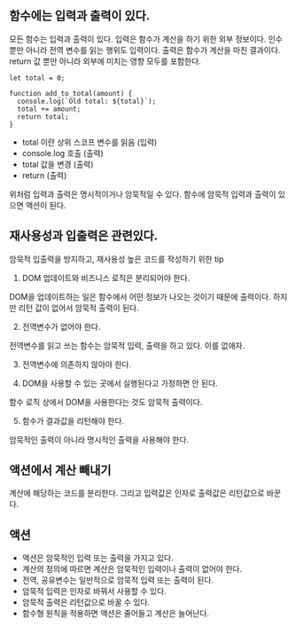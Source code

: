 ## 함수에는 입력과 출력이 있다.

모든 함수는 입력과 출력이 있다. 입력은 함수가 계산을 하기 위한 외부 정보이다. 인수 뿐만 아니라 전역 변수를 읽는 행위도 입력이다. 출력은 함수가 계산을 마친 결과이다. return 값 뿐만 아니라 외부에 미치는 영향 모두를 포함한다.

```tsx
let total = 0;

function add_to_total(amount) {
  console.log(`Old total: ${total}`);
  total += amount;
  return total;
}
```

- total 이란 상위 스코프 변수를 읽음 (입력)
- console.log 호출 (출력)
- total 값을 변경 (출력)
- return (출력)

위처럼 입력과 출력은 명시적이거나 암묵적일 수 있다.
함수에 암묵적 입력과 출력이 있으면 액션이 된다.

## 재사용성과 입출력은 관련있다.

암묵적 입출력을 방지하고, 재사용성 높은 코드를 작성하기 위한 tip

1. DOM 업데이트와 비즈니스 로직은 분리되어야 한다.

DOM을 업데이트하는 일은 함수에서 어떤 정보가 나오는 것이기 때문에 출력이다. 하지만 리턴 값이 없어서 암묵적 출력이 된다.

2. 전역변수가 없어야 한다.

전역변수를 읽고 쓰는 함수는 암묵적 입력, 출력을 하고 있다. 이를 없애자.

3. 전역변수에 의존하지 않아야 한다.

4. DOM을 사용할 수 있는 곳에서 실행된다고 가정하면 안 된다.

함수 로직 상에서 DOM을 사용한다는 것도 암묵적 출력이다.

5. 함수가 결과값을 리턴해야 한다.

암묵적인 출력이 아니라 명시적인 출력을 사용해야 한다.

## 액션에서 계산 빼내기

계산에 해당하는 코드를 분리한다. 그리고 입력값은 인자로 출력값은 리턴값으로 바꾼다.

## 액션

- 액션은 암묵적인 입력 또는 출력을 가지고 있다.
- 계산의 정의에 따르면 계산은 암묵적인 입력이나 출력이 없어야 한다.
- 전역, 공유변수는 일반적으로 암묵적 입력 또는 출력이 된다.
- 암묵적 입력은 인자로 바꿔서 사용할 수 있다.
- 암묵적 출력은 리턴값으로 바꿀 수 있다.
- 함수형 원칙을 적용하면 액션은 줄어들고 계산은 늘어난다.
